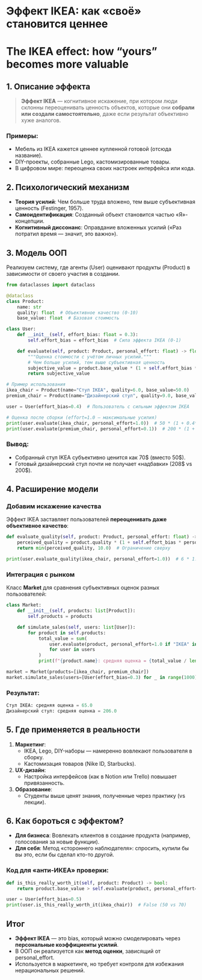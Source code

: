 # Эффект IKEA: как «своё» становится ценнее
# The IKEA effect: how “yours” becomes more valuable

## 1. Описание эффекта

> **Эффект IKEA** — когнитивное искажение, при котором люди склонны переоценивать ценность объектов, которые они **собрали или создали самостоятельно**, даже если результат объективно хуже аналогов.

### Примеры:

- Мебель из IKEA кажется ценнее купленной готовой (отсюда название).
- DIY-проекты, собранные Lego, кастомизированные товары.
- В цифровом мире: переоценка своих настроек интерфейса или кода.

## 2. Психологический механизм

- **Теория усилий**: Чем больше труда вложено, тем выше субъективная ценность (Festinger, 1957).
- **Самоидентификация**: Созданный объект становится частью «Я»-концепции.
- **Когнитивный диссонанс**: Оправдание вложенных усилий («Раз потратил время — значит, это важно»).

## 3. Модель ООП

Реализуем систему, где агенты (User) оценивают продукты (Product) в зависимости от своего участия в создании.

```Python
from dataclasses import dataclass  

@dataclass  
class Product:  
    name: str  
    quality: float  # Объективное качество (0-10)  
    base_value: float  # Базовая стоимость  

class User:  
    def __init__(self, effort_bias: float = 0.3):  
        self.effort_bias = effort_bias  # Сила эффекта IKEA (0-1)  

    def evaluate(self, product: Product, personal_effort: float) -> float:  
        """Оценка стоимости с учётом личных усилий."""  
        # Чем больше усилий, тем выше субъективная ценность  
        subjective_value = product.base_value * (1 + self.effort_bias * personal_effort)  
        return subjective_value  

# Пример использования  
ikea_chair = Product(name="Стул IKEA", quality=6.0, base_value=50.0)  
premium_chair = Product(name="Дизайнерский стул", quality=9.0, base_value=200.0)  

user = User(effort_bias=0.4)  # Пользователь с сильным эффектом IKEA  

# Оценка после сборки (effort=1.0 — максимальные усилия)  
print(user.evaluate(ikea_chair, personal_effort=1.0))  # 50 * (1 + 0.4*1) = 70  
print(user.evaluate(premium_chair, personal_effort=0.1))  # 200 * (1 + 0.4*0.1) = 208  
```

### Вывод:

- Собранный стул IKEA субъективно ценится как 70$ (вместо 50$).
- Готовый дизайнерский стул почти не получает «надбавки» (208$ vs 200$).

## 4. Расширение модели

### Добавим искажение качества

Эффект IKEA заставляет пользователей **переоценивать даже объективное качество**:

```Python
def evaluate_quality(self, product: Product, personal_effort: float) -> float:  
    perceived_quality = product.quality * (1 + self.effort_bias * personal_effort)  
    return min(perceived_quality, 10.0)  # Ограничение сверху  

print(user.evaluate_quality(ikea_chair, personal_effort=1.0))  # 6 * 1.4 = 8.4  
```

### Интеграция с рынком

Класс **Market** для сравнения субъективных оценок разных пользователей:

```Python
class Market:  
    def __init__(self, products: list[Product]):  
        self.products = products  

    def simulate_sales(self, users: list[User]):  
        for product in self.products:  
            total_value = sum(  
                user.evaluate(product, personal_effort=1.0 if "IKEA" in product.name else 0.1)  
                for user in users  
            )  
            print(f"{product.name}: средняя оценка = {total_value / len(users):.1f}")  

market = Market(products=[ikea_chair, premium_chair])  
market.simulate_sales(users=[User(effort_bias=0.3) for _ in range(1000)])  
```

### Результат:

```Python
Стул IKEA: средняя оценка = 65.0  
Дизайнерский стул: средняя оценка = 206.0  
```

## 5. Где применяется в реальности

1. **Маркетинг**:
    - IKEA, Lego, DIY-наборы — намеренно вовлекают пользователя в сборку.
    - Кастомизация товаров (Nike ID, Starbucks).
2. **UX-дизайн**:
    - Настройка интерфейсов (как в Notion или Trello) повышает привязанность.
3. **Образование**:
    - Студенты выше ценят знания, полученные через практику (vs лекции).

## 6. Как бороться с эффектом?

- **Для бизнеса**: Вовлекать клиентов в создание продукта (например, голосования за новые функции).
- **Для себя**: Метод «стороннего наблюдателя»: спросить, купили бы вы это, если бы сделал кто-то другой.

### Код для «анти-ИКЕА» проверки:

```Python
def is_this_really_worth_it(self, product: Product) -> bool:  
    return product.base_value > self.evaluate(product, personal_effort=0.0)  

user = User(effort_bias=0.5)  
print(user.is_this_really_worth_it(ikea_chair))  # False (50 vs 70)  
```

## Итог

- **Эффект IKEA** — это bias, который можно смоделировать через **персональные коэффициенты усилий**.
- В ООП он реализуется как **метод оценки**, зависящий от personal_effort.
- Используется в маркетинге, но требует контроля для избежания нерациональных решений.
